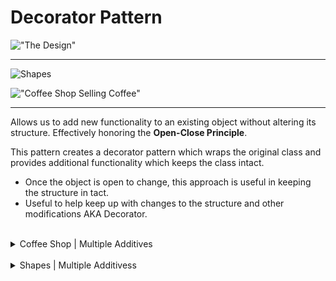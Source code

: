 # Decorator Pattern

!["The Design"](https://www.freecodecamp.org/news/content/images/2019/07/decorator-class-diagram.png)

<hr>

![Shapes](https://www.tutorialspoint.com/design_pattern/images/decorator_pattern_uml_diagram.jpg)

!["Coffee Shop Selling Coffee"](https://www.freecodecamp.org/news/content/images/2019/07/decorator-class-diagram.png)

<hr />

Allows us to add new functionality to an existing object without altering its structure. Effectively honoring the **Open-Close Principle**.

This pattern creates a decorator pattern which wraps the original class and provides additional functionality which keeps the class intact.

- Once the object is open to change, this approach is useful in keeping the structure in tact.
- Useful to help keep up with changes to the structure and other modifications AKA Decorator.


<br/>
<details>
    <summary>Coffee Shop | Multiple Additives</summary>

```java
//The abstract class
public abstract class Beverage  {
    private String description;

    public Beverage(String description) {
        super()
        this.description = description;
    }

    public String getDescription() {
        return this.description;
    }

    public abstract double cost();
}
```


```java
//Different decorator/versions/modifications
public class HouseBlend extends Beverage {
    public HouseBlend() {
        super("House Blend")

    }

    @Override
    public double cost() {
        return 250;
    }

}

```

```java
//Another decorator/versions/modifications.
public class DarkRoast extends Beverage {
    public DarkRoast() {
        super("Dark roast")

    }

    @Override
    public double cost() {
        return 300;
    }
}
```

```java
//The abstract class which is an addOn will be used for modification.
public abstract class AddOn extends Beverage {
    protected Beverage beverage;


    public AddOn(String desc, Beverage beverage) {
        super(desc)
        this.beverage = beverage;
    }

    public abstract String getDescription();
}

```

```java
//Setting up a flavor/decorator without modifying the existing class.
public class SugarAddOn extends AddOn {
    public SugarAddOn(Beverage bev) {
        super("Sugar", bev)

    }

    @Override
    public String getDescription() {
        return beverage.getDescription() + " with sugar"
    }

    @Override
    public Double cost() {
        return beverage.cost() + 10;
    }
}

```


```java
public class MilkAddOn extends AddOn {
    
    public MilkAddOn(Beverage bev) {
        super("Milk", bev)
    }

    @Override
    public String getDescription() {
        return beverage.getDescription() + " with milk"
    }

    @Override
    public Double cost() {
        return beverage.cost() + 35;
    }
}

```


```java
public class CoffeeShop {

    
    public void main() {
        HouseBlend houseBlend = new HouseBlend();
        System.out.println(houseBlend.getDescription() + " cost " + houseBlend.cost())

        MilkAddOn milk = new MilkAdd(houseBlend);
        SugarAddOn sugar = new SugarAddOn(houseBlend);
    }
}

```
</details>



<br/>
<details>
    <summary>Shapes | Multiple Additivess</summary>

```java

public abstract class Shape {
    protected String name;

    public Shape(String name) {
        this.name = name;
    }

    public abstract draw();
}

```

```java 
public class Rectangle extends Shape {
    public Rectangle() {
        super("Rectangle")
    }

    @Override
    public void draw() {
        //Printing 
    }
}

```


```java
public abstract class ShapeDecorator extends Shape {
    protected Shape shape;

    public ShapeDecorator(String name, Shape shape) {
        super(name)

        this.shape = shape;
    }

    public void draw() {
        shape.draw();
    }
}
```

```java
public class CustomShape extends ShapeDecorator {
    public CustomShape(Shape shape) {
        super("Custom Shape", shape)
    }

    public void setDecorator() {
        //Do something.
        shape.draw()
    }
}

```
</details>